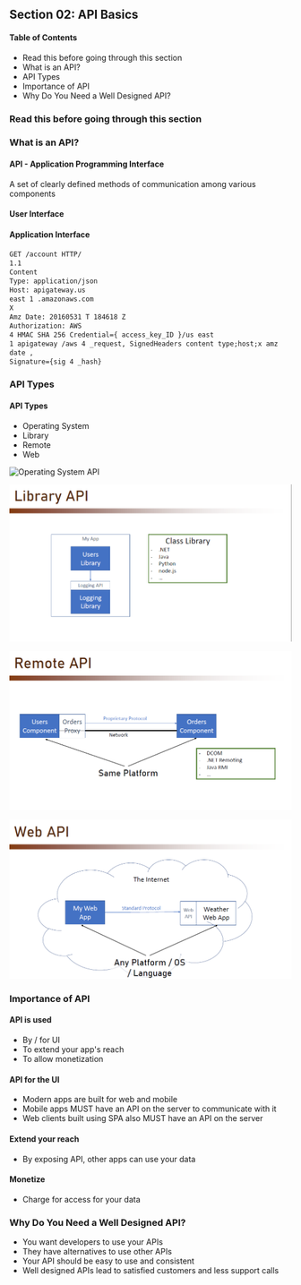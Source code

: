 ## Section 02: API Basics

#### Table of Contents
- Read this before going through this section
- What is an API?
- API Types
- Importance of API
- Why Do You Need a Well Designed API?


### Read this before going through this section


### What is an API?

#### API - Application Programming Interface
A set of clearly defined methods of communication among various components

#### User Interface

#### Application Interface
```
GET /account HTTP/
1.1
Content
Type: application/json
Host: apigateway.us
east 1 .amazonaws.com
X
Amz Date: 20160531 T 184618 Z
Authorization: AWS
4 HMAC SHA 256 Credential={ access_key_ID }/us east
1 apigateway /aws 4 _request, SignedHeaders content type;host;x amz date ,
Signature={sig 4 _hash}
```


### API Types

#### API Types 
- Operating System
- Library
- Remote
- Web

![Operating System API](https://github.com/lcycstudio/devops/blob/master/Building%20Web%20APIs%20with%20gRPC%20-%20The%20Complete%20Guide/02_api_basics/os_api.png)

![Library API](https://github.com/lcycstudio/devops/blob/master/Building%20Web%20APIs%20with%20gRPC%20-%20The%20Complete%20Guide/02_api_basics/library_api.png)

![Remote API](https://github.com/lcycstudio/devops/blob/master/Building%20Web%20APIs%20with%20gRPC%20-%20The%20Complete%20Guide/02_api_basics/remote_api.png)

![Web API](https://github.com/lcycstudio/devops/blob/master/Building%20Web%20APIs%20with%20gRPC%20-%20The%20Complete%20Guide/02_api_basics/web_api.png)


### Importance of API

#### API is used
- By / for UI
- To extend your app's reach
- To allow monetization

#### API for the UI
- Modern apps are built for web and mobile
- Mobile apps MUST have an API on the server to communicate with it
- Web clients built using SPA also MUST have an API on the server

#### Extend your reach
- By exposing API, other apps can use your data

#### Monetize
- Charge for access for your data


### Why Do You Need a Well Designed API?
- You want developers to use your APIs
- They have alternatives to use other APIs
- Your API should be easy to use and consistent
- Well designed APIs lead to satisfied customers and less support calls

